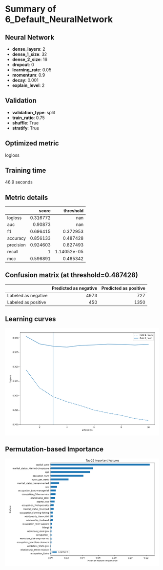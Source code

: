 # Summary of 6_Default_NeuralNetwork

## Neural Network
- **dense_layers**: 2
- **dense_1_size**: 32
- **dense_2_size**: 16
- **dropout**: 0
- **learning_rate**: 0.05
- **momentum**: 0.9
- **decay**: 0.001
- **explain_level**: 2

## Validation
 - **validation_type**: split
 - **train_ratio**: 0.75
 - **shuffle**: True
 - **stratify**: True

## Optimized metric
logloss

## Training time

46.9 seconds

## Metric details
|           |    score |     threshold |
|:----------|---------:|--------------:|
| logloss   | 0.316772 | nan           |
| auc       | 0.90873  | nan           |
| f1        | 0.696415 |   0.372953    |
| accuracy  | 0.856133 |   0.487428    |
| precision | 0.924603 |   0.827493    |
| recall    | 1        |   1.14052e-05 |
| mcc       | 0.596891 |   0.465342    |


## Confusion matrix (at threshold=0.487428)
|                     |   Predicted as negative |   Predicted as positive |
|:--------------------|------------------------:|------------------------:|
| Labeled as negative |                    4973 |                     727 |
| Labeled as positive |                     450 |                    1350 |

## Learning curves
![Learning curves](learning_curves.png)

## Permutation-based Importance
![Permutation-based Importance](permutation_importance.png)
